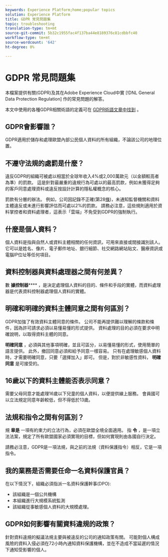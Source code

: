 ```yaml
---
keywords: Experience Platform;home;popular topics
solution: Experience Platform
title: GDPR 常見問題集
topic: troubleshooting
translation-type: tm+mt
source-git-commit: 5b32c1955fac4f137ba44e8189376c81cdbbfc40
workflow-type: tm+mt
source-wordcount: '642'
ht-degree: 0%

---
```



# GDPR 常見問題集

本檔案提供有關(GDPR)及其在Adobe Experience Cloud中實 [!DNL General Data Protection Regulation] 作的常見問題的解答。

本文中使用的各種GDPR相關術語的定義可在 [GDPR術語文章中找到](terminology.md) 。

## GDPR會影響誰？

GDPR適用於儲存和處理歐盟內部公民個人資料的所有組織，不論該公司的地理位置。

## 不遵守法規的處罰是什麼？

違反GDPR的組織可被處以相當於全球年收入4%或2,000萬歐元（以金額較高者為準）的罰款。 這是針對最嚴重的違規行為可處以的最高罰款，例如未獲得足夠的客戶同意處理資料或違反按設計計算的隱私權概念的核心。

罰款有分層的辦法。 例如，公司因記錄不正確(第28[條](http://www.privacy-regulation.eu/en/article-28-processor-GDPR.htm))，未通知監督機關和資料主體違反或未進行影響評估而可處以2%的罰款。 請務必注意，這些規則適用於資料掌控者和資料處理者，這表示「雲端」不免受到GDPR的強制執行。

## 什麼是個人資料？

個人資料是指與自然人或資料主體相關的任何資訊，可用來直接或間接識別該人。 它可以是姓名、像片、電子郵件地址、銀行細節、社交網路網站貼文、醫療資訊或電腦IP位址等任何項目。

## 資料控制器與資料處理器之間有何差異？

數 **據控制器****** ，是決定處理個人資料的目的、條件和手段的實體，而資料處理器是代表資料控制器處理個人資料的實體。

## 明確和明確的資料主體同意之間有何區別？

GDPR加強了有效資料主體同意的條件。 公司不能再提供難以理解的條款和條件，因為許可請求必須以易懂易懂的形式提供。 資料處理的目的必須在要求中明確說明，以取得資料主體的同意。

**明確同意** ，必須與其他事項明確，並且可區分，以易懂易懂的形式，使用簡單的語言提供。 此外，撤回同意必須和給予同意一樣容易&#x200B;。 只有在處理敏感個人資料時，才需要明確同意，只要「選擇加入」即可。 但是，對於非敏感性資料， **明確同意** 是可接受的。

## 16歲以下的資料主體能否表示同意？

需要父母同意才能處理16歲以下兒童的個人資料，以便提供線上服務。 會員國可以立法規定同意年齡較低，但不得低於13歲。

## 法規和指令之間有何區別？

規 **章是** 一項有約束力的立法行為，必須在歐盟全境全面適用。 指 **令** ，是一項立法法案，規定了所有歐盟國家必須實現的目標，但如何實現則由各國自行決定。

請務必注意，GDPR是一項法規，與之前的法規（資料保護指令）相反，它是一項指令。

## 我的業務是否需要任命一名資料保護官員？

在以下情況下，組織必須指派一名資料保護幹事(DPO):

* 該組織是一個公共機構
* 本組織進行大規模系統監測
* 該組織從事敏感個人資料的大規模處理。

## GDPR如何影響有關資料違規的政策？

針對資料違規的擬議法規主要與被違反的公司的通知政策有關。 可能對個人構成風險的資料入侵必須在72小時內通知資料保護機構，並在不造成不當延遲的情況下通知受影響的個人。
